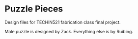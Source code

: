 # Puzzle Pieces
Design files for TECHIN521 fabrication class final project.

Male puzzle is designed by Zack. Everything else is by Ruibing.